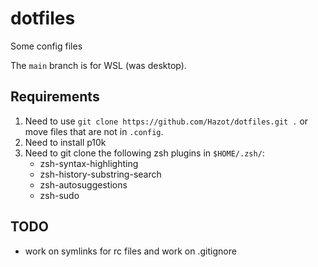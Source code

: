 # dotfiles

Some config files

The ``main`` branch is for WSL (was desktop).

## Requirements

1. Need to use ``git clone https://github.com/Hazot/dotfiles.git .`` or move files that are not in ``.config``.
3. Need to install p10k
2. Need to git clone the following zsh plugins in ``$HOME/.zsh/``: 
    - zsh-syntax-highlighting
    - zsh-history-substring-search
    - zsh-autosuggestions
    - zsh-sudo

## TODO
- work on symlinks for rc files and work on .gitignore
